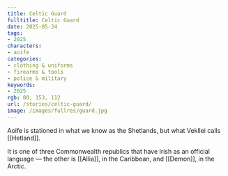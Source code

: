 ```yaml
---
title: Celtic Guard
fulltitle: Celtic Guard
date: 2025-05-24
tags:
- 2025
characters:
- aoife
categories:
- clothing & uniforms
- firearms & tools
- police & military
keywords:
- 2025
rgb: 80, 153, 112
url: /stories/celtic-guard/
image: /images/fullres/guard.jpg
---
```

Aoife is stationed in what we know as the Shetlands, but what Vekllei calls [[Hetland]]. 

It is one of three Commonwealth republics that have Irish as an official language — the other is [[Allia]], in the Caribbean, and [[Demon]], in the Arctic.